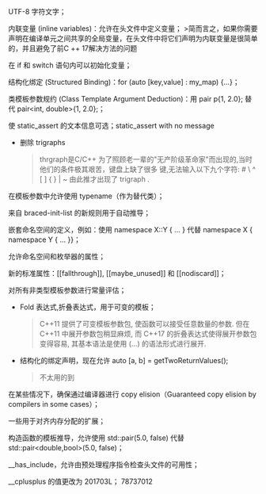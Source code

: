 UTF-8 字符文字；


内联变量 (inline variables)：允许在头文件中定义变量；
    >简而言之，如果你需要声明在编译单元之间共享的全局变量，在头文件中将它们声明为内联变量是很简单的，并且避免了前C ++ 17解决方法的问题

在 if 和 switch 语句内可以初始化变量；

结构化绑定 (Structured Binding)：for (auto [key,value] : my_map) {…}；

类模板参数规约 (Class Template Argument Deduction)：用 pair p{1, 2.0}; 替代 pair<int, double>{1, 2.0};；

使 static_assert 的文本信息可选；static_assert with no message


* 删除 trigraphs
    >thrgraph是C/C++ 为了照顾老一辈的"无产阶级革命家"而出现的,当时他们的条件极其艰苦，键盘上缺了很多        键,无法输入以下九个字符:
      # \ ^ [ ] { } | ~ 由此推才出现了 trigraph .

在模板参数中允许使用 typename（作为替代类）；

来自 braced-init-list 的新规则用于自动推导；

嵌套命名空间的定义，例如：使用 namespace X::Y { … } 代替 namespace X { namespace Y { … }}；

允许命名空间和枚举器的属性；

新的标准属性：[[fallthrough]], [[maybe_unused]] 和 [[nodiscard]]；

对所有非类型模板参数进行常量评估；

* Fold 表达式,折叠表达式，用于可变的模板；
    >C++11 提供了可变模板参数包, 使函数可以接受任意数量的参数. 但在 C++11 中展开参数包稍显麻烦, 而 C++17 的折叠表达式使得展开参数包变得容易, 其基本语法是使用 (...) 的语法形式进行展开.

* 结构化的绑定声明，现在允许 auto [a, b] = getTwoReturnValues();
    > 不太用的到

在某些情况下，确保通过编译器进行 copy elision（Guaranteed copy elision by compilers in some cases）；

一些用于对齐内存分配的扩展；

构造函数的模板推导，允许使用 std::pair(5.0, false) 代替 std::pair<double,bool>(5.0, false)；

__has_include，允许由预处理程序指令检查头文件的可用性；

__cplusplus 的值更改为 201703L；
78737012 
